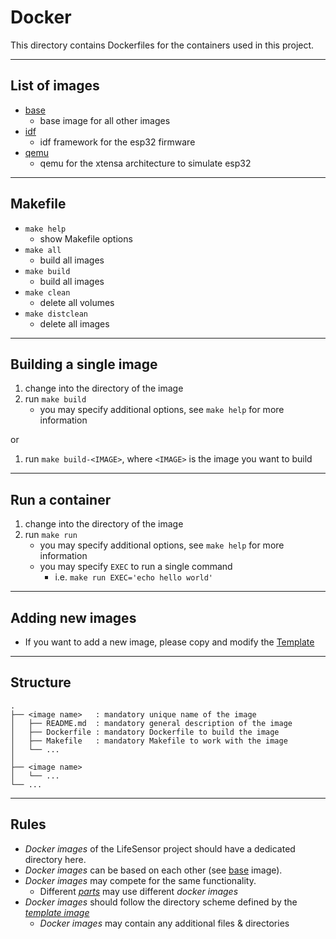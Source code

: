 # Docker

This directory contains Dockerfiles for the containers used in this project.

---
## List of images
- [base](./base/)
  - base image for all other images
- [idf](./idf/)
  - idf framework for the esp32 firmware
- [qemu](./qemu/)
  - qemu for the xtensa architecture to simulate esp32

---
## Makefile
<!-- LIST OF MANDATORY MAKEFILE TARGETS -->
- `make help`
  - show Makefile options
- `make all`
  - build all images
- `make build`
  - build all images
- `make clean`
  - delete all volumes
- `make distclean`
  - delete all images

---
## Building a single image
1. change into the directory of the image
2. run `make build`
   - you may specify additional options, see `make help` for more information

or
1. run `make build-<IMAGE>`, where `<IMAGE>` is the image you want to build

---
## Run a container
1. change into the directory of the image
2. run `make run`
   - you may specify additional options, see `make help` for more information
   - you may specify `EXEC` to run a single command
     - i.e. `make run EXEC='echo hello world'`

---
## Adding new images
- If you want to add a new image,
please copy and modify the [Template](./.template/)

---
## Structure

```
.
├── <image name>   : mandatory unique name of the image
│   ├── README.md  : mandatory general description of the image
│   ├── Dockerfile : mandatory Dockerfile to build the image
│   ├── Makefile   : mandatory Makefile to work with the image
│   └── ...
│
├── <image name>
│   └── ...
└── ...
```

---
## Rules
- *Docker images* of the LifeSensor project should have a dedicated directory here.
- *Docker images* can be based on each other (see [base](./base/) image).
- *Docker images* may compete for the same functionality.
  - Different [*parts*](../parts/) may use different *docker images*
- *Docker images* should follow the directory scheme defined by the [*template image*](./.template/)
  - *Docker images* may contain any additional files & directories

